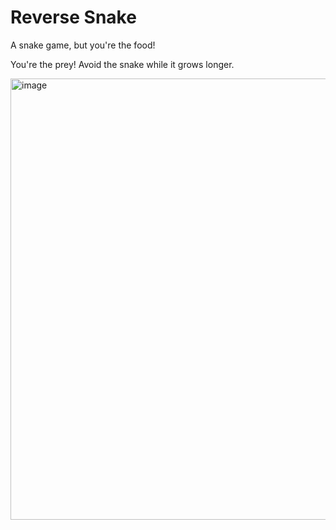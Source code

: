 # Reverse Snake
A snake game, but you're the food!

You're the prey! Avoid the snake while it grows longer. 

<img width="792" height="706" alt="image" src="https://github.com/user-attachments/assets/fc290c3f-e3d6-48ac-a955-43dcea987890" />

